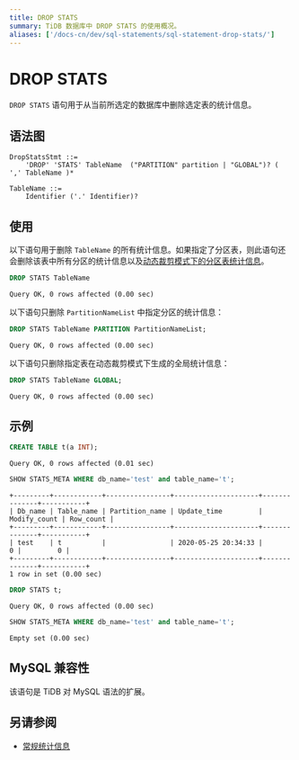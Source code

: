 ```yaml
---
title: DROP STATS
summary: TiDB 数据库中 DROP STATS 的使用概况。
aliases: ['/docs-cn/dev/sql-statements/sql-statement-drop-stats/']
---
```


# DROP STATS

`DROP STATS` 语句用于从当前所选定的数据库中删除选定表的统计信息。

## 语法图

```ebnf+diagram
DropStatsStmt ::=
    'DROP' 'STATS' TableName  ("PARTITION" partition | "GLOBAL")? ( ',' TableName )*

TableName ::=
    Identifier ('.' Identifier)?
```

## 使用

以下语句用于删除 `TableName` 的所有统计信息。如果指定了分区表，则此语句还会删除该表中所有分区的统计信息以及[动态裁剪模式下的分区表统计信息](/statistics.md#收集动态裁剪模式下的分区表统计信息)。

```sql
DROP STATS TableName
```

```
Query OK, 0 rows affected (0.00 sec)
```

以下语句只删除 `PartitionNameList` 中指定分区的统计信息：

```sql
DROP STATS TableName PARTITION PartitionNameList;
```

```
Query OK, 0 rows affected (0.00 sec)
```

以下语句只删除指定表在动态裁剪模式下生成的全局统计信息：

```sql
DROP STATS TableName GLOBAL;
```

```
Query OK, 0 rows affected (0.00 sec)
```

## 示例

```sql
CREATE TABLE t(a INT);
```

```
Query OK, 0 rows affected (0.01 sec)
```

```sql
SHOW STATS_META WHERE db_name='test' and table_name='t';
```

```
+---------+------------+----------------+---------------------+--------------+-----------+
| Db_name | Table_name | Partition_name | Update_time         | Modify_count | Row_count |
+---------+------------+----------------+---------------------+--------------+-----------+
| test    | t          |                | 2020-05-25 20:34:33 |            0 |         0 |
+---------+------------+----------------+---------------------+--------------+-----------+
1 row in set (0.00 sec)
```

```sql
DROP STATS t;
```

```
Query OK, 0 rows affected (0.00 sec)
```

```sql
SHOW STATS_META WHERE db_name='test' and table_name='t';
```

```
Empty set (0.00 sec)
```

## MySQL 兼容性

该语句是 TiDB 对 MySQL 语法的扩展。

## 另请参阅

* [常规统计信息](/statistics.md)
